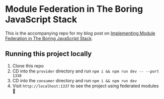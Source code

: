 # Module Federation in The Boring JavaScript Stack
This is the accompanying repo for my blog post on [Implementing Module Federation in The Boring JavaScript Stack](https://dominuskelvin.dev/blog/module-federation-in-the-boring-javascript-stack).

## Running this project locally
1. Clone this repo
2. CD into the `provider` directory and run `npm i && npm run dev -- --port 1338`
3. CD into the `consumer` directory and run `npm i && npm run dev`
4. Visit `http://localhost:1337` to see the project using federated modules 🚀
